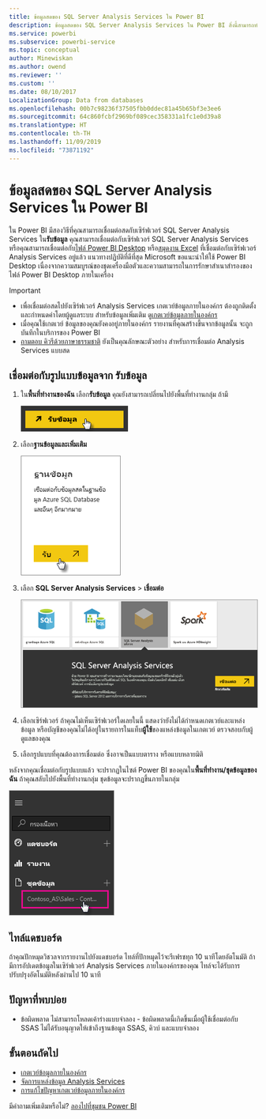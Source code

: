 ```yaml
---
title: ข้อมูลสดของ SQL Server Analysis Services ใน Power BI
description: ข้อมูลสดของ SQL Server Analysis Services ใน Power BI สิ่งนี้สามารถทำได้ผ่านแหล่งข้อมูล ที่ถูกกำหนดค่าสำหรับเกตเวย์เอ็นเตอร์ไพรส์
ms.service: powerbi
ms.subservice: powerbi-service
ms.topic: conceptual
author: Minewiskan
ms.author: owend
ms.reviewer: ''
ms.custom: ''
ms.date: 08/10/2017
LocalizationGroup: Data from databases
ms.openlocfilehash: 00b7c98236f37505fbb0ddec81a45b65bf3e3ee6
ms.sourcegitcommit: 64c860fcbf2969bf089cec358331a1fc1e0d39a8
ms.translationtype: HT
ms.contentlocale: th-TH
ms.lasthandoff: 11/09/2019
ms.locfileid: "73871192"
---
```

# <a name="sql-server-analysis-services-live-data-in-power-bi"></a>ข้อมูลสดของ SQL Server Analysis Services ใน Power BI

ใน Power BI มีสองวิธีที่คุณสามารถเชื่อมต่อสดกับเซิร์ฟเวอร์ SQL Server Analysis Services ใน**รับข้อมูล** คุณสามารถเชื่อมต่อกับเซิร์ฟเวอร์ SQL Server Analysis Services หรือคุณสามารถเชื่อมต่อกับ[ไฟล์ Power BI Desktop](service-desktop-files.md) หรือ[สมุดงาน Excel](service-excel-workbook-files.md) ที่เชื่อมต่อกับเซิร์ฟเวอร์ Analysis Services อยู่แล้ว แนวทางปฏิบัติที่ดีที่สุด Microsoft ขอแนะนำให้ใช้ Power BI Desktop เนื่องจากความสมบูรณ์ของชุดเครื่องมือตัวและความสามารถในการรักษาสำเนาสำรองของไฟล์ Power BI Desktop ภายในเครื่อง

>[!IMPORTANT]
> * เพื่อเชื่อมต่อสดไปยังเซิร์ฟเวอร์ Analysis Services เกตเวย์ข้อมูลภายในองค์กร ต้องถูกติดตั้งและกำหนดค่าโดยผู้ดูแลระบบ สำหรับข้อมูลเพิ่มเติม ดู[เกตเวย์ข้อมูลภายในองค์กร](service-gateway-onprem.md)
> * เมื่อคุณใช้เกตเวย์ ข้อมูลของคุณยังคงอยู่ภายในองค์กร  รายงานที่คุณสร้างขึ้นจากข้อมูลนั้น จะถูกบันทึกในบริการของ Power BI 
> * [ถามตอบ คิวรีด้วยภาษาธรรมชาติ](service-q-and-a-direct-query.md) ยังเป็นคุณลักษณะตัวอย่าง สำหรับการเชื่อมต่อ Analysis Services แบบสด

## <a name="to-connect-to-a-model-from-get-data"></a>เชื่อมต่อกับรูปแบบข้อมูลจาก รับข้อมูล

1. ใน**พื้นที่ทำงานของฉัน** เลือก**รับข้อมูล** คุณยังสามารถเปลี่ยนไปยังพื้นที่ทำงานกลุ่ม ถ้ามี

   ![เชื่อมต่อเพื่อรับปุ่มข้อมูล](media/sql-server-analysis-services-tabular-data/connecttoas_getdatabutton.png)

2. เลือก**ฐานข้อมูลและเพิ่มเติม**

   ![เชื่อมต่อเพื่อรับข้อมูล 1](media/sql-server-analysis-services-tabular-data/connecttoas_getdata_1.png)

3. เลือก **SQL Server Analysis Services** > **เชื่อมต่อ**

   ![เชื่อมต่อเพื่อรับข้อมูล 2](media/sql-server-analysis-services-tabular-data/connecttoas_getdata_2.png)

4. เลือกเซิร์ฟเวอร์ ถ้าคุณไม่เห็นเซิร์ฟเวอร์ใดเลยในนี้ แสดงว่ายังไม่ได้กำหนดเกตเวย์และแหล่งข้อมูล หรือบัญชีของคุณไม่ได้อยู่ในรายการในแท็บ**ผู้ใช้**ของแหล่งข้อมูลในเกตเวย์ ตรวจสอบกับผู้ดูแลของคุณ

5. เลือกรูปแบบที่คุณต้องการเชื่อมต่อ ซึ่งอาจเป็นแบบตาราง หรือแบบหลายมิติ

หลังจากคุณเชื่อมต่อกับรูปแบบแล้ว จะปรากฏในไซต์ Power BI ของคุณใน**พื้นที่ทำงาน/ชุดข้อมูลของฉัน** ถ้าคุณสลับไปยังพื้นที่ทำงานกลุ่ม ชุดข้อมูลจะปรากฏขึ้นภายในกลุ่ม

![เชื่อมต่อกับชุดข้อมูล](media/sql-server-analysis-services-tabular-data/connecttoas_dataset_5.png)

## <a name="dashboard-tiles"></a>ไทล์แดชบอร์ด

ถ้าคุณปักหมุดวิชวลจากรายงานไปยังแดชบอร์ด ไทล์ที่ปักหมุดไว้จะรีเฟรชทุก 10 นาทีโดยอัตโนมัติ ถ้ามีการอัปเดตข้อมูลในเซิร์ฟเวอร์ Analysis Services ภายในองค์กรของคุณ ไทล์จะได้รับการปรับปรุงอัตโนมัติหลังผ่านไป 10 นาที

## <a name="common-issues"></a>ปัญหาที่พบบ่อย

* ข้อผิดพลาด ไม่สามารถโหลดเค้าร่างแบบจำลอง - ข้อผิดพลาดนี้เกิดขึ้นเมื่อผู้ใช้เชื่อมต่อกับ SSAS ไม่ได้รับอนุญาตให้เข้าถึงฐานข้อมูล SSAS, คิวบ์ และแบบจำลอง

## <a name="next-steps"></a>ขั้นตอนถัดไป

* [เกตเวย์ข้อมูลภายในองค์กร](service-gateway-onprem.md)  
* [จัดการแหล่งข้อมูล Analysis Services](service-gateway-enterprise-manage-ssas.md)  
* [การแก้ไขปัญหาเกตเวย์ข้อมูลภายในองค์กร](service-gateway-onprem-tshoot.md)  

มีคำถามเพิ่มเติมหรือไม่? [ลองไปที่ชุมชน Power BI](https://community.powerbi.com/)